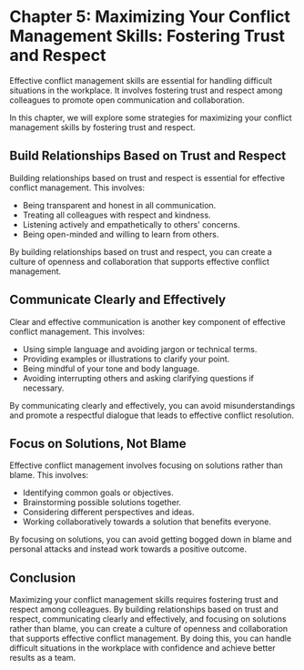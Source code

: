 Chapter 5: Maximizing Your Conflict Management Skills: Fostering Trust and Respect
==================================================================================

Effective conflict management skills are essential for handling difficult situations in the workplace. It involves fostering trust and respect among colleagues to promote open communication and collaboration.

In this chapter, we will explore some strategies for maximizing your conflict management skills by fostering trust and respect.

Build Relationships Based on Trust and Respect
----------------------------------------------

Building relationships based on trust and respect is essential for effective conflict management. This involves:

* Being transparent and honest in all communication.
* Treating all colleagues with respect and kindness.
* Listening actively and empathetically to others' concerns.
* Being open-minded and willing to learn from others.

By building relationships based on trust and respect, you can create a culture of openness and collaboration that supports effective conflict management.

Communicate Clearly and Effectively
-----------------------------------

Clear and effective communication is another key component of effective conflict management. This involves:

* Using simple language and avoiding jargon or technical terms.
* Providing examples or illustrations to clarify your point.
* Being mindful of your tone and body language.
* Avoiding interrupting others and asking clarifying questions if necessary.

By communicating clearly and effectively, you can avoid misunderstandings and promote a respectful dialogue that leads to effective conflict resolution.

Focus on Solutions, Not Blame
-----------------------------

Effective conflict management involves focusing on solutions rather than blame. This involves:

* Identifying common goals or objectives.
* Brainstorming possible solutions together.
* Considering different perspectives and ideas.
* Working collaboratively towards a solution that benefits everyone.

By focusing on solutions, you can avoid getting bogged down in blame and personal attacks and instead work towards a positive outcome.

Conclusion
----------

Maximizing your conflict management skills requires fostering trust and respect among colleagues. By building relationships based on trust and respect, communicating clearly and effectively, and focusing on solutions rather than blame, you can create a culture of openness and collaboration that supports effective conflict management. By doing this, you can handle difficult situations in the workplace with confidence and achieve better results as a team.
